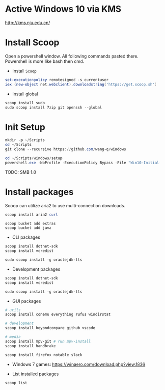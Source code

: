 # Active Windows 10 via KMS

http://kms.nju.edu.cn/

# Install Scoop

Open a powershell window. All following commands pasted there.
Powershell is more like bash then cmd.

* Install `Scoop`

```ps1
set-executionpolicy remotesigned -s currentuser
iex (new-object net.webclient).downloadstring('https://get.scoop.sh')

```

* Install global

```ps1
scoop install sudo
sudo scoop install 7zip git openssh --global

```

# Init Setup

```ps1
mkdir -p ~/Scripts
cd ~/Scripts
git clone --recursive https://github.com/wang-q/windows

cd ~/Scripts/windows/setup
powershell.exe -NoProfile -ExecutionPolicy Bypass -File "Win10-Initial-Setup-Script/Win10.ps1" -include "Win10-Initial-Setup-Script/Win10.psm1" -preset "Default.preset"

```

TODO: SMB 1.0

# Install packages

Scoop can utilize aria2 to use multi-connection downloads.

```ps1
scoop install aria2 curl

scoop bucket add extras
scoop bucket add java

```

* CLI packages

```ps1
scoop install dotnet-sdk
scoop install vcredist

sudo scoop install -g oraclejdk-lts

```

* Development packages

```ps1
scoop install dotnet-sdk
scoop install vcredist

sudo scoop install -g oraclejdk-lts

```

* GUI packages

```ps1
# utils
scoop install conemu everything rufus windirstat

# development
scoop install beyondcompare github vscode

# media
scoop install mpv-git # run mpv-install
scoop install handbrake

scoop install firefox notable slack

```

* Windows 7 games: https://winaero.com/download.php?view.1836

* List installed packages

```ps1
scoop list
```
